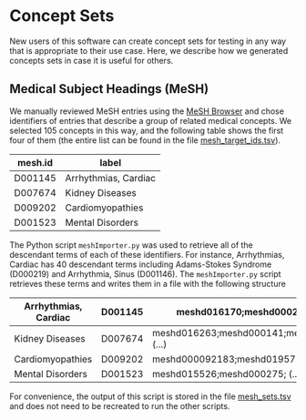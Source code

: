 # Concept Sets

New users of this software can create concept sets for testing in any way that is appropriate to their use case.
Here, we describe how we generated concepts sets in case it is useful for others. 

## Medical Subject Headings (MeSH)

We manually reviewed MeSH entries using the <a href="https://meshb.nlm.nih.gov/" target="_blank">MeSH Browser</a> and chose identifiers of entries that describe a group of related medical concepts. We selected 105 concepts in this way, and the following table shows the first four of them (the entire list can be found in the file <a href="https://github.com/TheJacksonLaboratory/wn2vec/blob/main/data/mesh_target_ids.tsv" target="_blank">mesh_target_ids.tsv</a>).


| mesh.id  | label                |
|----------|----------------------|
| D001145  | Arrhythmias, Cardiac |
| D007674  | Kidney Diseases      |
| D009202  | Cardiomyopathies     |
| D001523  | Mental Disorders     |

The Python script `meshImporter.py` was used to retrieve all of the descendant terms of each of these identifiers.
For instance, Arrhythmias, Cardiac has 40 descendant terms including Adams-Stokes Syndrome (D000219) and
Arrhythmia, Sinus (D001146). The `meshImporter.py` script retrieves these terms and writes them in a file with the following structure

| Arrhythmias, Cardiac | D001145 | meshd016170;meshd000219; (...)             |
|----------------------|---------|--------------------------------------------|
| Kidney Diseases      | D007674 | meshd016263;meshd000141;meshd058186; (...) |
| Cardiomyopathies     | D009202 | meshd000092183;meshd019571; (...)          |
| Mental Disorders     | D001523 | meshd015526;meshd000275; (...)             |

For convenience, the output of this script is stored in the file <a href="https://github.com/TheJacksonLaboratory/wn2vec/blob/main/data/mesh_sets.tsv" target="_blank">mesh_sets.tsv</a> and does not need to be recreated to run the other scripts.
